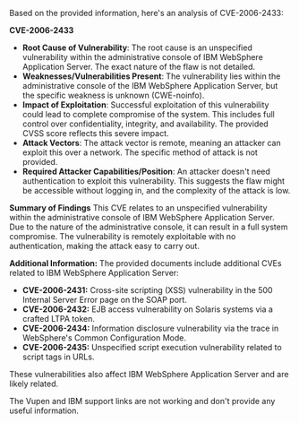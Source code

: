 Based on the provided information, here's an analysis of CVE-2006-2433:

**CVE-2006-2433**

*   **Root Cause of Vulnerability**: The root cause is an unspecified vulnerability within the administrative console of IBM WebSphere Application Server. The exact nature of the flaw is not detailed.
*   **Weaknesses/Vulnerabilities Present**:  The vulnerability lies within the administrative console of the IBM WebSphere Application Server, but the specific weakness is unknown (CWE-noinfo).
*   **Impact of Exploitation**: Successful exploitation of this vulnerability could lead to complete compromise of the system. This includes full control over confidentiality, integrity, and availability. The provided CVSS score reflects this severe impact.
*   **Attack Vectors**: The attack vector is remote, meaning an attacker can exploit this over a network. The specific method of attack is not provided.
*   **Required Attacker Capabilities/Position**: An attacker doesn't need authentication to exploit this vulnerability. This suggests the flaw might be accessible without logging in, and the complexity of the attack is low.

**Summary of Findings**
This CVE relates to an unspecified vulnerability within the administrative console of IBM WebSphere Application Server. Due to the nature of the administrative console, it can result in a full system compromise. The vulnerability is remotely exploitable with no authentication, making the attack easy to carry out.

**Additional Information:**
The provided documents include additional CVEs related to IBM WebSphere Application Server:

*   **CVE-2006-2431:** Cross-site scripting (XSS) vulnerability in the 500 Internal Server Error page on the SOAP port.
*   **CVE-2006-2432:** EJB access vulnerability on Solaris systems via a crafted LTPA token.
*   **CVE-2006-2434:** Information disclosure vulnerability via the trace in WebSphere's Common Configuration Mode.
*   **CVE-2006-2435:** Unspecified script execution vulnerability related to script tags in URLs.

These vulnerabilities also affect IBM WebSphere Application Server and are likely related.

The Vupen and IBM support links are not working and don't provide any useful information.